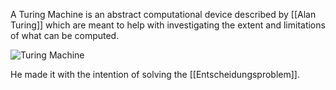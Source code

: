 A Turing Machine is an abstract computational device described by [[Alan Turing]] which are meant to help with investigating the extent and limitations of what can be computed.

![Turing Machine](https://ars.els-cdn.com/content/image/3-s2.0-B9780444826183500887-f40-03-9780444826183.jpg)

He made it with the intention of solving the [[Entscheidungsproblem]].
